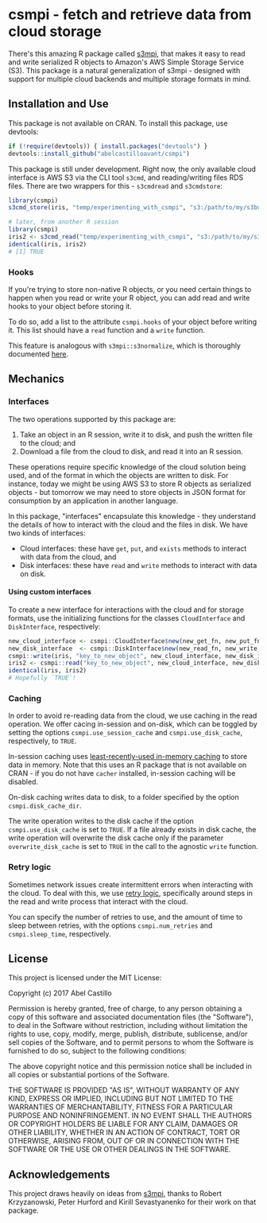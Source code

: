 # csmpi - fetch and retrieve data from cloud storage

There's this amazing R package called [s3mpi](https://github.com/robertzk/s3mpi/), that makes it
easy to read and write serialized R objects to Amazon's AWS Simple Storage Service (S3). This
package is a natural generalization of s3mpi - designed with support for multiple cloud
backends and multiple storage formats in mind.


## Installation and Use

This package is not available on CRAN. To install this package, use devtools:
```r
if (!require(devtools)) { install.packages("devtools") }
devtools::install_github("abelcastilloavant/csmpi")
```

This package is still under development. Right now, the only available cloud interface is AWS S3 via
the CLI tool `s3cmd`, and reading/writing files RDS files. There are two wrappers for this - `s3cmdread`
and `s3cmdstore`:
```r
library(csmpi)
s3cmd_store(iris, "temp/experimenting_with_csmpi", "s3:/path/to/my/s3bucket")

# later, from another R session
library(csmpi)
iris2 <- s3cmd_read("temp/experimenting_with_csmpi", "s3:/path/to/my/s3bucket")
identical(iris, iris2)
# [1] TRUE

```

### Hooks

If you're trying to store non-native R objects, or you need certain things to happen when you read
or write your R object, you can add read and write hooks to your object before storing it.

To do so, add a list to the attribute `csmpi.hooks` of your object before writing it. This list
should have a `read` function and a `write` function.

This feature is analogous with `s3mpi::s3normalize`, which is thoroughly documented
[here](https://github.com/robertzk/s3mpi/blob/master/R/s3normalize.R).


## Mechanics

### Interfaces

The two operations supported by this package are:
1. Take an object in an R session, write it to disk, and push the written file to the cloud; and
2. Download a file from the cloud to disk, and read it into an R session.

These operations require specific knowledge of the cloud solution being used, and of the format in
which the objects are written to disk. For instance, today we might be using AWS S3 to store R
objects as serialized objects - but tomorrow we may need to store objects in JSON format for
consumption by an application in another language.

In this package, "interfaces" encapsulate this knowledge - they understand the details of how to
interact with the cloud and the files in disk. We have two kinds of interfaces:
* Cloud interfaces: these have `get`, `put`, and `exists` methods to interact with data from the cloud, and
* Disk interfaces: these have `read` and `write` methods to interact with data on disk.

#### Using custom interfaces
To create a new interface for interactions with the cloud and for storage formats, use the initializing
functions for the classes `CloudInterface` and `DiskInterface`, respectively:
```r
new_cloud_interface <- csmpi::CloudInterface$new(new_get_fn, new_put_fn, new_exists_fn)
new_disk_interface  <- csmpi::DiskInterface$new(new_read_fn, new_write_fn)
csmpi::write(iris, "key_to_new_object", new_cloud_interface, new_disk_interface)
iris2 <- csmpi::read("key_to_new_object", new_cloud_interface, new_disk_interface)
identical(iris, iris2)
# Hopefully `TRUE`!
```

### Caching

In order to avoid re-reading data from the cloud, we use caching in the read operation. We offer
cacing in-session and on-disk, which can be toggled by setting the options `csmpi.use_session_cache`
and `csmpi.use_disk_cache`, respectively, to `TRUE`.

In-session caching uses [least-recently-used in-memory caching](https://github.com/kirillseva/cacher)
to store data in memory. Note that this uses an R package that is not available on CRAN - if you do
not have `cacher` installed, in-session caching will be disabled.

On-disk caching writes data to disk, to a folder specified by the option
`csmpi.disk_cache_dir`.

The write operation writes to the disk cache if the option `csmpi.use_disk_cache` is set to `TRUE`.
If a file already exists in disk cache, the write operation will overwrite the disk cache only if the
parameter `overwrite_disk_cache` is set to `TRUE` in the call to the agnostic `write` function.


### Retry logic

Sometimes network issues create intermittent errors when interacting with the cloud. To deal with
this, we use [retry logic](https:://github.com/peterhurford/handlr), specifically around steps in
the read and write process that interact with the cloud.

You can specify the number of retries to use, and the amount of time to sleep between retries, with
the options `csmpi.num_retries` and `csmpi.sleep_time`, respectively.


## License

This project is licensed under the MIT License:

Copyright (c) 2017 Abel Castillo

Permission is hereby granted, free of charge, to any person obtaining
a copy of this software and associated documentation files (the
"Software"), to deal in the Software without restriction, including
without limitation the rights to use, copy, modify, merge, publish,
distribute, sublicense, and/or sell copies of the Software, and to
permit persons to whom the Software is furnished to do so, subject to
the following conditions:

The above copyright notice and this permission notice shall be included
in all copies or substantial portions of the Software.

THE SOFTWARE IS PROVIDED "AS IS", WITHOUT WARRANTY OF ANY KIND,
EXPRESS OR IMPLIED, INCLUDING BUT NOT LIMITED TO THE WARRANTIES OF
MERCHANTABILITY, FITNESS FOR A PARTICULAR PURPOSE AND NONINFRINGEMENT.
IN NO EVENT SHALL THE AUTHORS OR COPYRIGHT HOLDERS BE LIABLE FOR ANY
CLAIM, DAMAGES OR OTHER LIABILITY, WHETHER IN AN ACTION OF CONTRACT,
TORT OR OTHERWISE, ARISING FROM, OUT OF OR IN CONNECTION WITH THE
SOFTWARE OR THE USE OR OTHER DEALINGS IN THE SOFTWARE.


## Acknowledgements

This project draws heavily on ideas from [s3mpi](https://github.com/robertzk/s3mpi/),
thanks to Robert Krzyzanowski, Peter Hurford and Kirill Sevastyanenko for their work on that
package.
